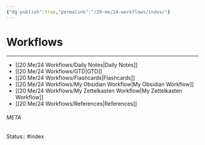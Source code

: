 ```yaml
---
{"dg-publish":true,"permalink":"/20-me/24-workflows/index/"}
---
```


# Workflows
---
- [[20 Me/24 Workflows/Daily Notes\|Daily Notes]]
- [[20 Me/24 Workflows/GTD\|GTD]]
- [[20 Me/24 Workflows/Flashcards\|Flashcards]]
- [[20 Me/24 Workflows/My Obsidian Workflow\|My Obsidian Workflow]]
- [[20 Me/24 Workflows/My Zettelkasten Workflow\|My Zettelkasten Workflow]]
- [[20 Me/24 Workflows/References\|References]]





###### META
Status:: #index
